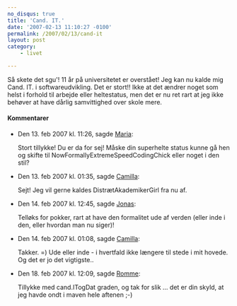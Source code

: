 ```yaml
---
no_disqus: true
title: 'Cand. IT.'
date: '2007-02-13 11:10:27 -0100'
permalink: /2007/02/13/cand-it
layout: post
category:
    - livet

---
```

Så skete det sgu'! 11 år på universitetet er overstået! Jeg kan nu kalde mig Cand. IT. i softwareudvikling. Det er stort!! Ikke at det ændrer noget som helst i forhold til arbejde eller heltestatus, men det er nu ret rart at jeg ikke behøver at have dårlig samvittighed over skole mere.
<div class="vintage-comments">
<h4>Kommentarer </h4>
<ul class="vintage-comments-list"><li>
<p class="comment-meta">Den <time datetime="2007-02-13T11:26:55+01:00">13. feb 2007 kl.  11:26</time>, sagde <a href="http://ma.ria.dk">Maria</a>:</p>
<p>Stort tillykke! Du er da for sej! Måske din superhelte status kunne gå hen og skifte til NowFormallyExtremeSpeedCodingChick eller noget i den stil?</p>
</li>
<li>
<p class="comment-meta">Den <time datetime="2007-02-13T13:35:41+01:00">13. feb 2007 kl.  01:35</time>, sagde <a href="http://xoc.dk">Camilla</a>:</p>
<p>Sejt! Jeg vil gerne kaldes DistrætAkademikerGirl fra nu af.</p>
</li>
<li>
<p class="comment-meta">Den <time datetime="2007-02-14T12:45:10+01:00">14. feb 2007 kl.  12:45</time>, sagde <a href="http://blog.verture.net/">Jonas</a>:</p>
<p>Telløks for pokker, rart at have den formalitet ude af verden (eller inde i den, eller hvordan man nu siger)!</p>
</li>
<li>
<p class="comment-meta">Den <time datetime="2007-02-14T13:08:34+01:00">14. feb 2007 kl.  01:08</time>, sagde <a href="http://xoc.dk">Camilla</a>:</p>
<p>Takker. =) Ude eller inde - i hvertfald ikke længere til stede i mit hovede. Og det er jo det vigtigste..</p>
</li>
<li>
<p class="comment-meta">Den <time datetime="2007-02-18T00:09:12+01:00">18. feb 2007 kl.  12:09</time>, sagde <a href="http://rommenet.dk">Romme</a>:</p>
<p>Tillykke med cand.ITogDat graden, og tak for slik ... det er din skyld, at jeg havde ondt i maven hele aftenen ;-)</p>
</li>
</ul>
</div>

